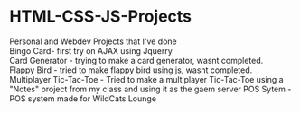 # HTML-CSS-JS-Projects

Personal and Webdev Projects that I've done <br>
Bingo Card- first try on AJAX using Jquerry <br>
Card Generator - trying to make a card generator, wasnt completed. <br>
Flappy Bird - tried to make flappy bird using js, wasnt completed.
Multiplayer Tic-Tac-Toe - Tried to make a multiplayer Tic-Tac-Toe using a "Notes" project from my class and using it as the gaem server
POS Sytem - POS system made for WildCats Lounge
